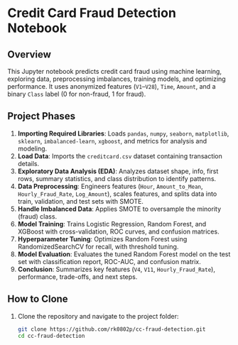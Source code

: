 # Credit Card Fraud Detection Notebook

## Overview

This Jupyter notebook predicts credit card fraud using machine learning, exploring data, preprocessing imbalances, training models, and optimizing performance. It uses anonymized features (`V1`–`V28`), `Time`, `Amount`, and a binary `Class` label (0 for non-fraud, 1 for fraud).

## Project Phases

1. **Importing Required Libraries**: Loads `pandas`, `numpy`, `seaborn`, `matplotlib`, `sklearn`, `imbalanced-learn`, `xgboost`, and metrics for analysis and modeling.
2. **Load Data**: Imports the `creditcard.csv` dataset containing transaction details.
3. **Exploratory Data Analysis (EDA)**: Analyzes dataset shape, info, first rows, summary statistics, and class distribution to identify patterns.
4. **Data Preprocessing**: Engineers features (`Hour`, `Amount_to_Mean`, `Hourly_Fraud_Rate`, `Log_Amount`), scales features, and splits data into train, validation, and test sets with SMOTE.
5. **Handle Imbalanced Data**: Applies SMOTE to oversample the minority (fraud) class.
6. **Model Training**: Trains Logistic Regression, Random Forest, and XGBoost with cross-validation, ROC curves, and confusion matrices.
7. **Hyperparameter Tuning**: Optimizes Random Forest using RandomizedSearchCV for recall, with threshold tuning.
8. **Model Evaluation**: Evaluates the tuned Random Forest model on the test set with classification report, ROC-AUC, and confusion matrix.
9. **Conclusion**: Summarizes key features (`V4`, `V11`, `Hourly_Fraud_Rate`), performance, trade-offs, and next steps.

## How to Clone

1. Clone the repository and navigate to the project folder:
   ```sh
   git clone https://github.com/rk0802p/cc-fraud-detection.git
   cd cc-fraud-detection